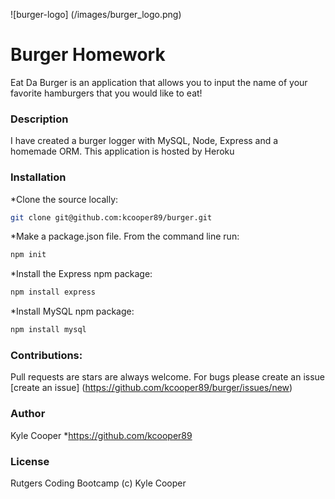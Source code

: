 ![burger-logo] (/images/burger_logo.png)

# Burger Homework
Eat Da Burger is an application that allows you to input the name of your favorite hamburgers that you would like to eat!

### Description
I have created a burger logger with MySQL, Node, Express and a homemade ORM. This application is hosted by Heroku

### Installation
*Clone the source locally:
```bash
git clone git@github.com:kcooper89/burger.git
```
*Make a package.json file. From the command line run:
```bash
npm init
```
*Install the Express npm package:
```bash
npm install express
```
*Install MySQL npm package:
```bash
npm install mysql
``` 
### Contributions:
Pull requests are stars are always welcome. For bugs please create an issue [create an issue] (https://github.com/kcooper89/burger/issues/new)

### Author
Kyle Cooper 
*https://github.com/kcooper89

### License
Rutgers Coding Bootcamp (c) Kyle Cooper 



